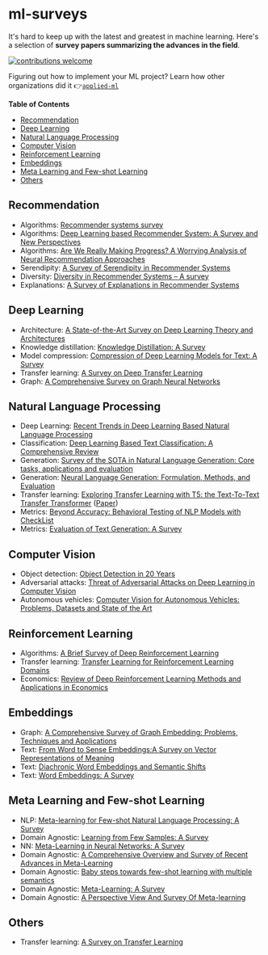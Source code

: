 # ml-surveys

It's hard to keep up with the latest and greatest in machine learning. Here's a selection of **survey papers summarizing the advances in the field**.

[![contributions welcome](https://img.shields.io/badge/contributions-welcome-brightgreen.svg?style=flat)](./CONTRIBUTING.md)

Figuring out how to implement your ML project? Learn how other organizations did it 👉[`applied-ml`](https://github.com/eugeneyan/applied-ml)

**Table of Contents**

- [Recommendation](#recommendation)
- [Deep Learning](#deep-learning)
- [Natural Language Processing](#natural-language-processing)
- [Computer Vision](#computer-vision)
- [Reinforcement Learning](#reinforcement-learning)
- [Embeddings](#embeddings)
- [Meta Learning and Few-shot Learning](#meta-learning-and-few-shot-learning)
- [Others](#others)

## Recommendation
- Algorithms: [Recommender systems survey](http://irntez.ir/wp-content/uploads/2016/12/sciencedirec.pdf)
- Algorithms: [Deep Learning based Recommender System: A Survey and New Perspectives](https://arxiv.org/pdf/1707.07435.pdf)
- Algorithms: [Are We Really Making Progress? A Worrying Analysis of Neural Recommendation Approaches](https://arxiv.org/pdf/1907.06902.pdf)
- Serendipity: [A Survey of Serendipity in Recommender Systems](https://www.researchgate.net/publication/306075233_A_Survey_of_Serendipity_in_Recommender_Systems)
- Diversity: [Diversity in Recommender Systems – A survey](https://papers-gamma.link/static/memory/pdfs/153-Kunaver_Diversity_in_Recommender_Systems_2017.pdf)
- Explanations: [A Survey of Explanations in Recommender Systems](http://citeseerx.ist.psu.edu/viewdoc/download?doi=10.1.1.418.9237&rep=rep1&type=pdf)

## Deep Learning
- Architecture: [A State-of-the-Art Survey on Deep Learning Theory and Architectures](https://www.mdpi.com/2079-9292/8/3/292/htm)
- Knowledge distillation: [Knowledge Distillation: A Survey](https://arxiv.org/pdf/2006.05525.pdf)
- Model compression: [Compression of Deep Learning Models for Text: A Survey](https://arxiv.org/pdf/2008.05221.pdf)
- Transfer learning: [A Survey on Deep Transfer Learning](https://arxiv.org/pdf/1808.01974.pdf)
- Graph: [A Comprehensive Survey on Graph Neural Networks](https://arxiv.org/pdf/1901.00596.pdf)

## Natural Language Processing
- Deep Learning: [Recent Trends in Deep Learning Based Natural Language Processing](https://arxiv.org/pdf/1708.02709.pdf)
- Classification: [Deep Learning Based Text Classification: A Comprehensive Review](https://arxiv.org/pdf/2004.03705)
- Generation: [Survey of the SOTA in Natural Language Generation: Core tasks, applications and evaluation](https://www.jair.org/index.php/jair/article/view/11173/26378)
- Generation: [Neural Language Generation: Formulation, Methods, and Evaluation](https://arxiv.org/pdf/2007.15780.pdf)
- Transfer learning: [Exploring Transfer Learning with T5: the Text-To-Text Transfer Transformer](https://ai.googleblog.com/2020/02/exploring-transfer-learning-with-t5.html) ([Paper](https://arxiv.org/abs/1910.10683))
- Metrics: [Beyond Accuracy: Behavioral Testing of NLP Models with CheckList](https://arxiv.org/pdf/2005.04118.pdf)
- Metrics: [Evaluation of Text Generation: A Survey](https://arxiv.org/pdf/2006.14799.pdf)

## Computer Vision
- Object detection: [Object Detection in 20 Years](https://arxiv.org/pdf/1905.05055.pdf)
- Adversarial attacks: [Threat of Adversarial Attacks on Deep Learning in Computer Vision](https://ieeexplore.ieee.org/stamp/stamp.jsp?arnumber=8294186)
- Autonomous vehicles: [Computer Vision for Autonomous Vehicles: Problems, Datasets and State of the Art](https://arxiv.org/pdf/1704.05519.pdf)

## Reinforcement Learning
- Algorithms: [A Brief Survey of Deep Reinforcement Learning](https://arxiv.org/pdf/1708.05866.pdf)
- Transfer learning: [Transfer Learning for Reinforcement Learning Domains](http://www.jmlr.org/papers/volume10/taylor09a/taylor09a.pdf)
- Economics: [Review of Deep Reinforcement Learning Methods and Applications in Economics](https://arxiv.org/pdf/2004.01509.pdf)

## Embeddings
- Graph: [A Comprehensive Survey of Graph Embedding: Problems, Techniques and Applications](https://arxiv.org/pdf/1709.07604)
- Text: [From Word to Sense Embeddings:A Survey on Vector Representations of Meaning](https://www.jair.org/index.php/jair/article/view/11259/26454)
- Text: [Diachronic Word Embeddings and Semantic Shifts](https://arxiv.org/pdf/1806.03537.pdf)
- Text: [Word Embeddings: A Survey](https://arxiv.org/abs/1901.09069)

## Meta Learning and Few-shot Learning
- NLP: [Meta-learning for Few-shot Natural Language Processing: A Survey](https://arxiv.org/abs/2007.09604)
- Domain Agnostic: [Learning from Few Samples: A Survey](https://arxiv.org/abs/2007.15484)
- NN: [Meta-Learning in Neural Networks: A Survey](https://arxiv.org/abs/2004.05439)
- Domain Agnostic: [A Comprehensive Overview and Survey of Recent Advances in Meta-Learning](https://arxiv.org/abs/2004.11149)
- Domain Agnostic: [Baby steps towards few-shot learning with multiple semantics](https://arxiv.org/abs/1906.01905)
- Domain Agnostic: [Meta-Learning: A Survey](https://arxiv.org/abs/1810.03548)
- Domain Agnostic: [A Perspective View And Survey Of Meta-learning](https://www.researchgate.net/publication/2375370_A_Perspective_View_And_Survey_Of_Meta-Learning)

## Others
- Transfer learning: [A Survey on Transfer Learning](http://202.120.39.19:40222/wp-content/uploads/2018/03/A-Survey-on-Transfer-Learning.pdf)

